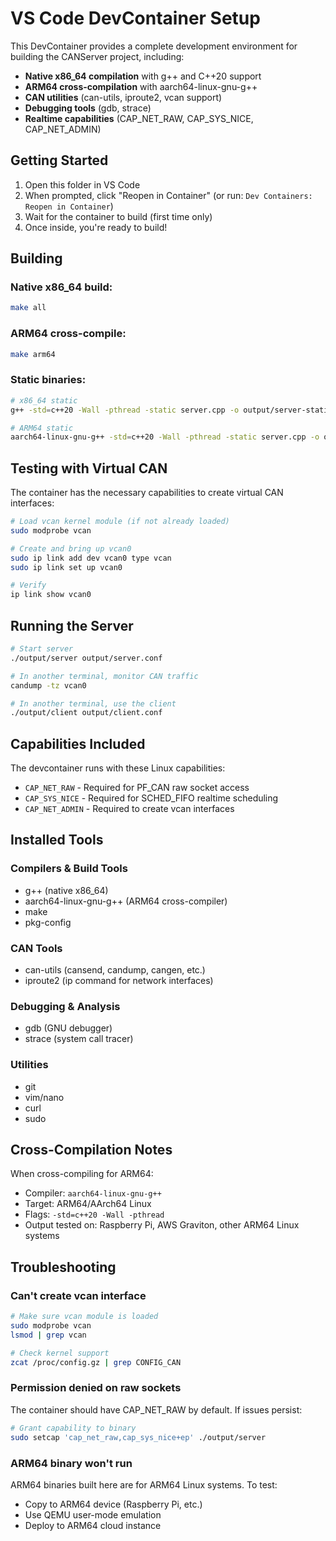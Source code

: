 # VS Code DevContainer Setup

This DevContainer provides a complete development environment for building the CANServer project, including:

- **Native x86_64 compilation** with g++ and C++20 support
- **ARM64 cross-compilation** with aarch64-linux-gnu-g++
- **CAN utilities** (can-utils, iproute2, vcan support)
- **Debugging tools** (gdb, strace)
- **Realtime capabilities** (CAP_NET_RAW, CAP_SYS_NICE, CAP_NET_ADMIN)

## Getting Started

1. Open this folder in VS Code
2. When prompted, click "Reopen in Container" (or run: `Dev Containers: Reopen in Container`)
3. Wait for the container to build (first time only)
4. Once inside, you're ready to build!

## Building

### Native x86_64 build:
```bash
make all
```

### ARM64 cross-compile:
```bash
make arm64
```

### Static binaries:
```bash
# x86_64 static
g++ -std=c++20 -Wall -pthread -static server.cpp -o output/server-static

# ARM64 static
aarch64-linux-gnu-g++ -std=c++20 -Wall -pthread -static server.cpp -o outputarm/server-arm64-static
```

## Testing with Virtual CAN

The container has the necessary capabilities to create virtual CAN interfaces:

```bash
# Load vcan kernel module (if not already loaded)
sudo modprobe vcan

# Create and bring up vcan0
sudo ip link add dev vcan0 type vcan
sudo ip link set up vcan0

# Verify
ip link show vcan0
```

## Running the Server

```bash
# Start server
./output/server output/server.conf

# In another terminal, monitor CAN traffic
candump -tz vcan0

# In another terminal, use the client
./output/client output/client.conf
```

## Capabilities Included

The devcontainer runs with these Linux capabilities:
- `CAP_NET_RAW` - Required for PF_CAN raw socket access
- `CAP_SYS_NICE` - Required for SCHED_FIFO realtime scheduling
- `CAP_NET_ADMIN` - Required to create vcan interfaces

## Installed Tools

### Compilers & Build Tools
- g++ (native x86_64)
- aarch64-linux-gnu-g++ (ARM64 cross-compiler)
- make
- pkg-config

### CAN Tools
- can-utils (cansend, candump, cangen, etc.)
- iproute2 (ip command for network interfaces)

### Debugging & Analysis
- gdb (GNU debugger)
- strace (system call tracer)

### Utilities
- git
- vim/nano
- curl
- sudo

## Cross-Compilation Notes

When cross-compiling for ARM64:
- Compiler: `aarch64-linux-gnu-g++`
- Target: ARM64/AArch64 Linux
- Flags: `-std=c++20 -Wall -pthread`
- Output tested on: Raspberry Pi, AWS Graviton, other ARM64 Linux systems

## Troubleshooting

### Can't create vcan interface
```bash
# Make sure vcan module is loaded
sudo modprobe vcan
lsmod | grep vcan

# Check kernel support
zcat /proc/config.gz | grep CONFIG_CAN
```

### Permission denied on raw sockets
The container should have CAP_NET_RAW by default. If issues persist:
```bash
# Grant capability to binary
sudo setcap 'cap_net_raw,cap_sys_nice+ep' ./output/server
```

### ARM64 binary won't run
ARM64 binaries built here are for ARM64 Linux systems. To test:
- Copy to ARM64 device (Raspberry Pi, etc.)
- Use QEMU user-mode emulation
- Deploy to ARM64 cloud instance
